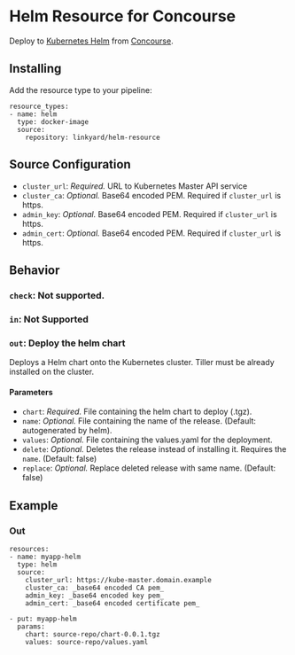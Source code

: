 # Helm Resource for Concourse

Deploy to [Kubernetes Helm](https://github.com/kubernetes/helm) from [Concourse](https://concourse.ci/).

## Installing

Add the resource type to your pipeline:
```
resource_types:
- name: helm
  type: docker-image
  source:
    repository: linkyard/helm-resource
```


## Source Configuration

* `cluster_url`: *Required.* URL to Kubernetes Master API service
* `cluster_ca`: *Optional.* Base64 encoded PEM. Required if `cluster_url` is https.
* `admin_key`: *Optional.* Base64 encoded PEM. Required if `cluster_url` is https.
* `admin_cert`: *Optional.* Base64 encoded PEM. Required if `cluster_url` is https.


## Behavior

### `check`: Not supported.

### `in`: Not Supported


### `out`: Deploy the helm chart

Deploys a Helm chart onto the Kubernetes cluster. Tiller must be already installed
on the cluster.

#### Parameters
* `chart`: *Required.* File containing the helm chart to deploy (.tgz).
* `name`: *Optional.* File containing the name of the release. (Default: autogenerated by helm).
* `values`: *Optional.* File containing the values.yaml for the deployment.
* `delete`: *Optional.* Deletes the release instead of installing it. Requires the `name`. (Default: false)
* `replace`: *Optional.* Replace deleted release with same name. (Default: false)


## Example

### Out
```
resources:
- name: myapp-helm
  type: helm
  source:
    cluster_url: https://kube-master.domain.example
    cluster_ca: _base64 encoded CA pem_
    admin_key: _base64 encoded key pem_
    admin_cert: _base64 encoded certificate pem_
```

```
- put: myapp-helm
  params:
    chart: source-repo/chart-0.0.1.tgz
    values: source-repo/values.yaml
```